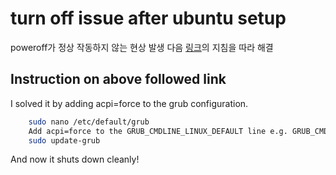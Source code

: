 # turn off issue after ubuntu setup

poweroff가 정상 작동하지 않는 현상 발생
다음 [링크](https://askubuntu.com/questions/1467524/shutdown-not-completing-cleanly-on-ubuntu-22-04)의 지침을 따라 해결

## Instruction on above followed link

I solved it by adding acpi=force to the grub configuration.

```bash
    sudo nano /etc/default/grub
    Add acpi=force to the GRUB_CMDLINE_LINUX_DEFAULT line e.g. GRUB_CMDLINE_LINUX_DEFAULT="quiet splash acpi=force"
    sudo update-grub
```

And now it shuts down cleanly!
